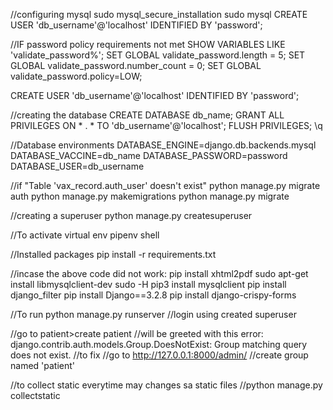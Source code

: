 //configuring mysql
sudo mysql_secure_installation
sudo mysql
CREATE USER 'db_username'@'localhost' IDENTIFIED BY 'password';

//IF password policy requirements not met
SHOW VARIABLES LIKE 'validate_password%';
SET GLOBAL validate_password.length = 5;
SET GLOBAL validate_password.number_count = 0;
SET GLOBAL validate_password.policy=LOW;

CREATE USER 'db_username'@'localhost' IDENTIFIED BY 'password';

//creating the database
CREATE DATABASE db_name;
GRANT ALL PRIVILEGES ON * . * TO 'db_username'@'localhost';
FLUSH PRIVILEGES;
\q

//Database environments
DATABASE_ENGINE=django.db.backends.mysql
DATABASE_VACCINE=db_name
DATABASE_PASSWORD=password
DATABASE_USER=db_username

//if "Table 'vax_record.auth_user' doesn't exist"
python manage.py migrate auth
python manage.py makemigrations
python manage.py migrate

//creating a superuser
python manage.py createsuperuser

//To activate virtual env
pipenv shell

//Installed packages
pip install -r requirements.txt 

//incase the above code did not work:
pip install xhtml2pdf
sudo apt-get install libmysqlclient-dev
sudo -H pip3 install mysqlclient
pip install django_filter
pip install Django==3.2.8
pip install django-crispy-forms

//To run
python manage.py runserver
//login using created superuser

//go to patient>create patient
//will be greeted with this error: django.contrib.auth.models.Group.DoesNotExist: Group matching query does not exist.
//to fix
//go to http://127.0.0.1:8000/admin/
//create group named 'patient'

//to collect static everytime may changes sa static files
//python manage.py collectstatic